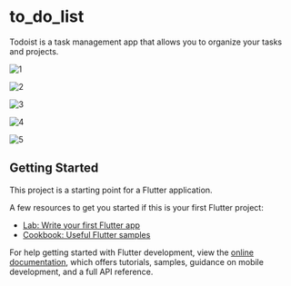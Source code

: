 # to_do_list

Todoist is a task management app that allows you to organize your tasks and projects.

![1](https://github.com/Prachet-Srivastava/to_do_list/assets/131990865/8efebc14-cda7-46e0-9996-729826de9b9e)

![2](https://github.com/Prachet-Srivastava/to_do_list/assets/131990865/829d2d2a-0f49-4050-97e7-e68c860a0121)

![3](https://github.com/Prachet-Srivastava/to_do_list/assets/131990865/b9a1c638-532b-4808-9c50-3803ee5f2835)

![4](https://github.com/Prachet-Srivastava/to_do_list/assets/131990865/2c11fa4f-d2eb-4193-8d49-aeb89864c2f8)

![5](https://github.com/Prachet-Srivastava/to_do_list/assets/131990865/0ebb3f54-4c7d-4bf6-939d-f7abdda6760b)

## Getting Started

This project is a starting point for a Flutter application.

A few resources to get you started if this is your first Flutter project:

- [Lab: Write your first Flutter app](https://docs.flutter.dev/get-started/codelab)
- [Cookbook: Useful Flutter samples](https://docs.flutter.dev/cookbook)

For help getting started with Flutter development, view the
[online documentation](https://docs.flutter.dev/), which offers tutorials,
samples, guidance on mobile development, and a full API reference.
